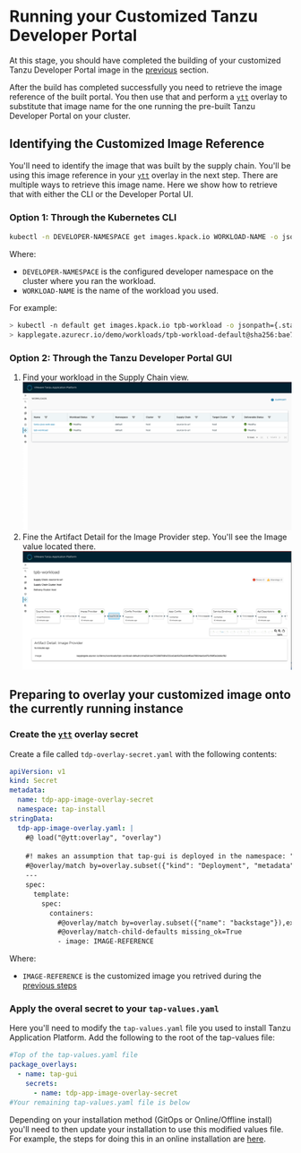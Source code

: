 # Running your Customized Tanzu Developer Portal

At this stage, you should have completed the building of your customized Tanzu Developer Portal
image in the [previous](building.hbs.md) section.

After the build has completed successfully you need to retrieve the image reference of the built
portal. You then use that and perform a [`ytt`](https://carvel.dev/ytt/) overlay to substitute that
image name for the one running the pre-built Tanzu Developer Portal on your cluster.

## <a id=identify></a>Identifying the Customized Image Reference

You'll need to identify the image that was built by the supply chain. You'll be using this image reference in your [`ytt`](https://carvel.dev/ytt/) overlay in the next step. There are multiple ways to retrieve this image name. Here we show how to retrieve that with either the CLI or the Developer Portal UI.

### Option 1: Through the Kubernetes CLI

```bash
kubectl -n DEVELOPER-NAMESPACE get images.kpack.io WORKLOAD-NAME -o jsonpath={.status.latestImage}
```

Where:

- `DEVELOPER-NAMESPACE` is the configured developer namespace on the cluster where you ran the workload.
- `WORKLOAD-NAME` is the name of the workload you used.

For example:

```bash
> kubectl -n default get images.kpack.io tpb-workload -o jsonpath={.status.latestImage}
> kapplegate.azurecr.io/demo/workloads/tpb-workload-default@sha256:bae710386f7d81a725ce5ab15d76a3dd4f6ea79804ae0a475cf98f5e3dd6cf82
```

### Option 2: Through the Tanzu Developer Portal GUI

1. Find your workload in the Supply Chain view.
   ![Supply Chain Plugin](./images/supply-chain-plugin.png)
2. Fine the Artifact Detail for the Image Provider step. You'll see the Image value located there.
   ![Supply Chain Plugin Artufact Detail](./images/supply-chain-artifact.png)

## Preparing to overlay your customized image onto the currently running instance

### Create the [`ytt`](https://carvel.dev/ytt/) overlay secret

Create a file called `tdp-overlay-secret.yaml` with the following contents:

```yaml
apiVersion: v1
kind: Secret
metadata:
  name: tdp-app-image-overlay-secret
  namespace: tap-install
stringData:
  tdp-app-image-overlay.yaml: |
    #@ load("@ytt:overlay", "overlay")

    #! makes an assumption that tap-gui is deployed in the namespace: "tap-gui"
    #@overlay/match by=overlay.subset({"kind": "Deployment", "metadata": {"name": "server", "namespace": "tap-gui"}}), expects="1+"
    ---
    spec:
      template:
        spec:
          containers:
            #@overlay/match by=overlay.subset({"name": "backstage"}),expects="1+"
            #@overlay/match-child-defaults missing_ok=True
            - image: IMAGE-REFERENCE 
```
Where:

- `IMAGE-REFERENCE` is the customized image you retrived during the [previous steps](#identify)

### Apply the overal secret to your `tap-values.yaml`

Here you'll need to modify the `tap-values.yaml` file you used to install Tanzu Application Platform. Add the following to the root of the tap-values file:

```yaml
#Top of the tap-values.yaml file
package_overlays:
  - name: tap-gui
    secrets:
      - name: tdp-app-image-overlay-secret
#Your remaining tap-values.yaml file is below
```

Depending on your installation method (GitOps or Online/Offline install) you'll need to then update your installation to use this modified values file. For example, the steps for doing this in an online installation are [here](../../install-online/profile.hbs.md#install-your-tanzu-application-platform-package).
